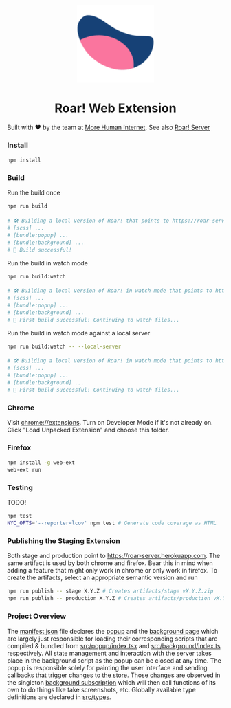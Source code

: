 <p align="center">
  <a href="https://morehumaninternet.org">
    <img alt="More Human Internet" src="https://raw.githubusercontent.com/morehumaninternet/roar-extension/main/img/roar_128.png" width="180" />
  </a>
</p>
<h1 align="center">
  Roar! Web Extension
</h1>

Built with ❤️ by the team at <a href="https://morehumaninternet.org">More Human Internet</a>. See also [Roar! Server]()

### Install

```bash
npm install
```

### Build

Run the build once

```bash
npm run build

# 🛠 Building a local version of Roar! that points to https://roar-server.herokuapp.com
# [scss] ...
# [bundle:popup] ...
# [bundle:background] ...
# 🎉 Build successful!
```

Run the build in watch mode

```bash
npm run build:watch

# 🛠 Building a local version of Roar! in watch mode that points to https://roar-server.herokuapp.com
# [scss] ...
# [bundle:popup] ...
# [bundle:background] ...
# 🎉 First build successful! Continuing to watch files...
```

Run the build in watch mode against a local server

```bash
npm run build:watch -- --local-server

# 🛠 Building a local version of Roar! in watch mode that points to https://localhost:5004
# [scss] ...
# [bundle:popup] ...
# [bundle:background] ...
# 🎉 First build successful! Continuing to watch files...
```

### Chrome

Visit [chrome://extensions](chrome://extensions). Turn on Developer Mode if it's not already on. Click "Load Unpacked Extension" and choose this folder.

### Firefox

```bash
npm install -g web-ext
web-ext run
```

### Testing

TODO!

```bash
npm test
NYC_OPTS='--reporter=lcov' npm test # Generate code coverage as HTML
```

### Publishing the Staging Extension

Both stage and production point to https://roar-server.herokuapp.com. The same artifact is used by both chrome and firefox. Bear this in mind when adding a feature that might only work in chrome or only work in firefox. To create the artifacts, select an appropriate semantic version and run

```bash
npm run publish -- stage X.Y.Z # Creates artifacts/stage vX.Y.Z.zip
npm run publish -- production X.Y.Z # Creates artifacts/production vX.Y.Z.zip
```

### Project Overview

The [manifest.json](manifest.json) file declares the [popup](html/popup.html) and the [background page](html/background-page.html) which are largely just responsible for loading their corresponding scripts that are compiled & bundled from [src/popup/index.tsx](src/popup/index.tsx) and [src/background/index.ts](src/background/index.ts) respectively. All state management and interaction with the server takes place in the background script as the popup can be closed at any time. The popup is responsible solely for painting the user interface and sending callbacks that trigger changes to [the store](src/background/store.ts). Those changes are observed in the singleton [background subscription](src/background/subscribe.ts) which will then call functions of its own to do things like take screenshots, etc. Globally available type definitions are declared in [src/types](src/types).
